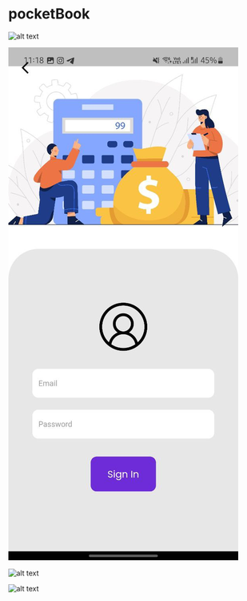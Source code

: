 # pocketBook

![alt text](https://github.com/PawanPatil19/pocketBook/blob/main/welcome_page.jpg?raw=true)

![alt text](https://github.com/PawanPatil19/pocketBook/blob/main/login_page.jpg?raw=true)

![alt text](https://github.com/PawanPatil19/pocketBook/blob/main/home1_page.jpg?raw=true)

![alt text](https://github.com/PawanPatil19/pocketBook/blob/main/home2_page.jpg?raw=true)
